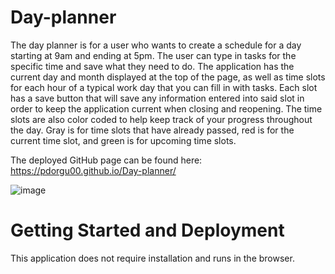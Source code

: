 # Day-planner

The day planner is for a user who wants to create a schedule for a day starting at 9am and ending at 5pm.
The user can type in tasks for the specific time and save what they need to do.
The application has the current day and month displayed at the top of the page, as well as time slots for each hour of a typical work day that you can fill in with tasks. Each slot has a save button that will save any information entered into said slot in order to keep the application current when closing and reopening. The time slots are also color coded to help keep track of your progress throughout the day. Gray is for time slots that have already passed, red is for the current time slot, and green is for upcoming time slots.

The deployed GitHub page can be found here: https://pdorgu00.github.io/Day-planner/

![image](https://user-images.githubusercontent.com/56213571/80536785-e7694600-8970-11ea-90c3-6b016d51eaee.png)

# Getting Started and Deployment
This application does not require installation and runs in the browser. 
